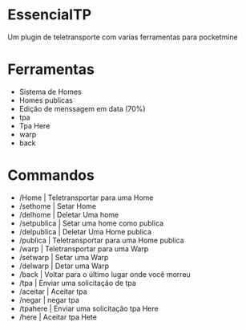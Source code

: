 # EssencialTP

Um plugin de teletransporte com varias ferramentas para pocketmine

# Ferramentas

- Sistema de Homes
- Homes publicas
- Edição de menssagem em data (70%)
- tpa
- Tpa Here
- warp
- back

# Commandos

* /Home <nome> | Teletransportar para uma Home
* /sethome <nome> | Setar Home
* /delhome <nome> | Deletar Uma home
* /setpublica <nome> | Setar uma home como publica
* /delpublica <nome> | Deletar Uma Home publica
* /publica <nome> | Teletransportar para uma Home publica
* /warp <nome> | Teletransportar para uma Warp
* /setwarp <nome> | Setar uma Warp
* /delwarp <nome> | Detar uma Warp
* /back | Voltar para o último lugar onde você morreu
* /tpa <player> | Enviar uma solicitação de tpa
* /aceitar | Aceitar tpa
* /negar | negar tpa
* /tpahere <player> | Enviar uma solicitação  tpa Here
* /here | Aceitar tpa Hete
